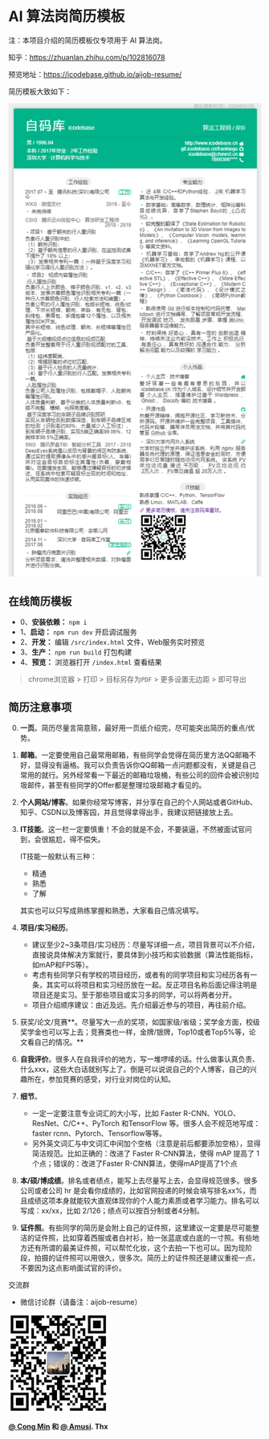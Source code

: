 # AI 算法岗简历模板

注：本项目介绍的简历模板仅专项用于 AI 算法岗。

知乎：https://zhuanlan.zhihu.com/p/102816078

预览地址：https://icodebase.github.io/aijob-resume/

简历模板大致如下：

![](imgs/resume.png)

## 在线简历模板

- 0、**安装依赖：** `npm i`
- 1、**启动：** `npm run dev` 开启调试服务
- 2、**开发：** 编辑 `/src/index.html` 文件，Web服务实时预览
- 3、**生产：** `npm run build` 打包构建
- 4、**预览：** 浏览器打开 `/index.html` 查看结果

> chrome浏览器 > 打印 > 目标另存为`PDF` > 更多设置无边距 > 即可导出

## 简历注意事项

0. **一页**。简历尽量言简意赅，最好用一页纸介绍完，尽可能突出简历的重点/优势。

1. **邮箱**。一定要使用自己最常用邮箱，有些同学会觉得在简历里方法QQ邮箱不好，显得没有逼格。我可以负责告诉你QQ邮箱一点问题都没有，关键是自己常用的就行。另外经常看一下最近的邮箱垃圾桶，有些公司的回件会被识别垃圾邮件，甚至有些同学的Offer都是整理垃圾邮箱才看见的。

2. **个人网站/博客**。如果你经常写博客，并分享在自己的个人网站或者GitHub、知乎、CSDN以及博客园，并且觉得拿得出手，我建议把链接放上去。

3. **IT技能**。这一栏一定要慎重！不会的就是不会，不要装逼，不然被面试官问到，会很尴尬，得不偿失。

   IT技能一般默认有三种：

   - 精通
   - 熟悉
   - 了解

   其实也可以只写成熟练掌握和熟悉，大家看自己情况填写。

4. **项目/实习经历**。

   - 建议至少2~3条项目/实习经历：尽量写详细一点，项目背景可以不介绍，直接说具体解决方案就行，要具体到小技巧和实验数据（算法性能指标，如mAP和FPS等）。
   - 考虑有些同学只有学校的项目经历，或者有的同学项目和实习经历各有一条，其实可以将项目和实习经历放在一起。反正项目名称后面记得注明是项目还是实习。至于那些项目或实习多的同学，可以将两者分开。
   - 项目介绍顺序建议：由近及远。先介绍最近参与的项目，再往前介绍。

5. 获奖/论文/竞赛**。尽量写大一点的奖项，如国家级/省级；奖学金方面，校级奖学金也可以写上去；竞赛类也一样，金牌/银牌，Top10或者Top5%等，论文看自己的情况。**

6. **自我评价**。很多人在自我评价的地方，写一堆啰嗦的话。什么做事认真负责、什么xxx，这些大白话就别写上了。倒是可以说说自己的个人博客，自己的兴趣所在，参加竞赛的感受，对行业对岗位的认知。

7. **细节**。
   - 一定一定要注意专业词汇的大小写，比如 Faster R-CNN、YOLO、ResNet、C/C++、PyTorch 和TensorFlow 等。很多人会不规范地写成：faster rcnn、Pytorch、Tensorflow等等。
   - 另外英文词汇与中文词汇中间加个空格（注意是前后都要添加空格），显得简洁规范。比如正确的：改进了 Faster R-CNN算法，使得 mAP 提高了 1 个点；错误的：改进了Faster R-CNN算法，使得mAP提高了1个点

8. **本/硕/博成绩**。排名或者绩点，能写上去尽量写上去，会显得规范很多。很多公司或者公司 hr 是会看你成绩的，比如官网投递的时候会填写排名xx%，而且成绩这项本身就能较大直观体现你的个人能力素质或者学习能力。排名可以写成：xx/xx，比如 2/126；绩点可以按百分制或者4分制。

9. **证件照**。有些同学的简历是会附上自己的证件照，这里建议一定要是尽可能整洁的证件照，比如穿着西服或者白衬衫，拍一张蓝底或白底的一寸照。有些地方还有所谓的最美证件照，可以帮忙化妆，这个去拍一下也可以。因为现阶段，拍摄的证件照可以用很久，很多次。简历上的证件照还是建议重视一点，不要因为这点影响面试官的评价。

交流群
- 微信讨论群（请备注：aijob-resume）

![](imgs/aijob-resume.jpg)


**[@ Cong Min](https://github.com/mcc108/resume) 和 [@ Amusi](https://github.com/amusi/AI-Job-Resume). Thx**
